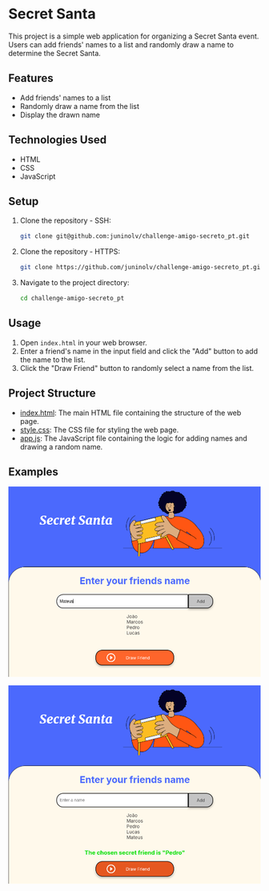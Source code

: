 # Secret Santa

This project is a simple web application for organizing a Secret Santa event. Users can add friends' names to a list and randomly draw a name to determine the Secret Santa.

## Features

- Add friends' names to a list
- Randomly draw a name from the list
- Display the drawn name

## Technologies Used

- HTML
- CSS
- JavaScript

## Setup

1. Clone the repository - SSH:

   ```sh
   git clone git@github.com:juninolv/challenge-amigo-secreto_pt.git
   ```
   
2. Clone the repository - HTTPS:

    ```sh
    git clone https://github.com/juninolv/challenge-amigo-secreto_pt.git
    ```

3. Navigate to the project directory:
    ```sh
    cd challenge-amigo-secreto_pt
    ```

## Usage

1. Open `index.html` in your web browser.
2. Enter a friend's name in the input field and click the "Add" button to add the name to the list.
3. Click the "Draw Friend" button to randomly select a name from the list.

## Project Structure

- [index.html](index.html): The main HTML file containing the structure of the web page.
- [style.css](style.css): The CSS file for styling the web page.
- [app.js](app.js): The JavaScript file containing the logic for adding names and drawing a random name.

## Examples

![example1.png](assets/example1.png)

![example2.png](assets/example2.png)